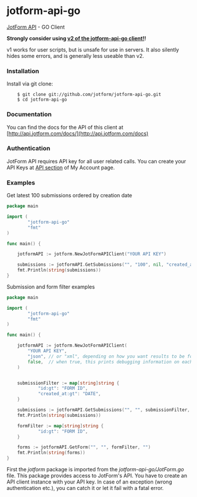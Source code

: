 jotform-api-go
==============
[JotForm API](http://api.jotform.com/docs/) - GO Client

**Strongly consider using [v2 of the jotform-api-go client!](https://github.com/jotform/jotform-api-go/v2)!**

v1 works for user scripts, but is unsafe for use in servers.
It also silently hides some errors,
and is generally less useable than v2.


### Installation

Install via git clone:

        $ git clone git://github.com/jotform/jotform-api-go.git
        $ cd jotform-api-go

### Documentation

You can find the docs for the API of this client at [http://api.jotform.com/docs/](http://api.jotform.com/docs)

### Authentication

JotForm API requires API key for all user related calls. You can create your API Keys at  [API section](http://www.jotform.com/myaccount/api) of My Account page.

### Examples

Get latest 100 submissions ordered by creation date

```go
package main

import (
        "jotform-api-go"
        "fmt"
)

func main() {

    jotformAPI := jotform.NewJotFormAPIClient("YOUR API KEY")

    submissions := jotformAPI.GetSubmissions("", "100", nil, "created_at")
    fmt.Println(string(submissions))
}
``` 
    
Submission and form filter examples

```go
package main

import (
        "jotform-api-go"
        "fmt"
)

func main() {

    jotformAPI := jotform.NewJotFormAPIClient(
        "YOUR API KEY",
        "json", // or "xml", depending on how you want results to be formatted
        false,  // when true, this prints debugging information on each request
    )


    submissionFilter := map[string]string {
            "id:gt": "FORM ID",
            "created_at:gt": "DATE",
    }

    submissions := jotformAPI.GetSubmissions("", "", submissionFilter, "")
    fmt.Println(string(submissions))

    formFilter := map[string]string {
            "id:gt": "FORM ID",       
    }

    forms := jotformAPI.GetForm("", "", formFilter, "")
    fmt.Println(string(forms))
}
``` 

First the _jotform_ package is imported from the _jotform-api-go/JotForm.go_ file. This package provides access to JotForm's API. You have to create an API client instance with your API key. 
In case of an exception (wrong authentication etc.), you can catch it or let it fail with a fatal error.
